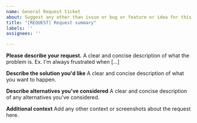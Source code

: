 ```yaml
---
name: General Request ticket
about: Suggest any other than issue or bug or feature or idea for this project
title: "[REQUEST] Request summary"
labels: ''
assignees: ''

---
```


**Please describe your request.**
A clear and concise description of what the problem is. Ex. I'm always frustrated when [...]

**Describe the solution you'd like**
A clear and concise description of what you want to happen.

**Describe alternatives you've considered**
A clear and concise description of any alternatives you've considered.

**Additional context**
Add any other context or screenshots about the request here.
